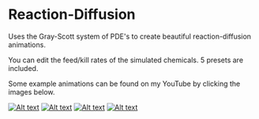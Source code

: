 # Reaction-Diffusion
Uses the Gray-Scott system of PDE's to create beautiful reaction-diffusion animations.

You can edit the feed/kill rates of the simulated chemicals. 5 presets are included.

Some example animations can be found on my YouTube by clicking the images below.

[![Alt text](https://img.youtube.com/vi/9cUrVdqAuy8/0.jpg)](http://www.youtube.com/watch?v=9cUrVdqAuy8)
[![Alt text](https://img.youtube.com/vi/XNA31H558cc/0.jpg)](http://www.youtube.com/watch?v=XNA31H558cc)
[![Alt text](https://img.youtube.com/vi/p2k-ogtPNTo/0.jpg)](http://www.youtube.com/watch?v=p2k-ogtPNTo)
[![Alt text](https://img.youtube.com/vi/ko5M5MzPjRk/0.jpg)](http://www.youtube.com/watch?v=ko5M5MzPjRk)
